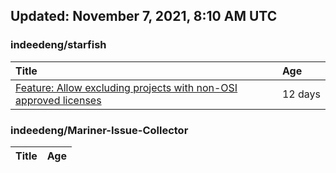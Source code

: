 ## Updated: November 7, 2021, 8:10 AM UTC


### indeedeng/starfish
|**Title**|**Age**|
|:----|:----|
|[Feature: Allow excluding projects with non-OSI approved licenses](https://github.com/indeedeng/starfish/issues/126)|12&nbsp;days|


### indeedeng/Mariner-Issue-Collector
|**Title**|**Age**|
|:----|:----|